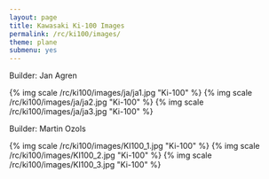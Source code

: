 ```yaml
---
layout: page
title: Kawasaki Ki-100 Images
permalink: /rc/ki100/images/
theme: plane
submenu: yes
---
```


Builder: Jan Agren

{% img scale /rc/ki100/images/ja/ja1.jpg "Ki-100" %}
{% img scale /rc/ki100/images/ja/ja2.jpg "Ki-100" %}
{% img scale /rc/ki100/images/ja/ja3.jpg "Ki-100" %}

Builder: Martin Ozols

{% img scale /rc/ki100/images/KI100_1.jpg "Ki-100" %}
{% img scale /rc/ki100/images/KI100_2.jpg "Ki-100" %}
{% img scale /rc/ki100/images/KI100_3.jpg "Ki-100" %}

